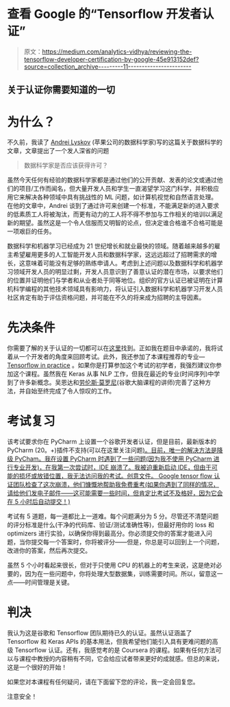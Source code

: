 # 查看 Google 的“Tensorflow 开发者认证”

> 原文：<https://medium.com/analytics-vidhya/reviewing-the-tensorflow-developer-certification-by-google-45e913152def?source=collection_archive---------11----------------------->

## 关于认证你需要知道的一切

# 为什么？

不久前，我读了 [Andrei Lyskov](https://medium.com/u/62fd4a481ada?source=post_page-----45e913152def--------------------------------) (苹果公司的数据科学家)写的这篇关于数据科学的文章，文章提出了一个发人深省的问题

> 数据科学家是否应该获得许可？

虽然今天任何有经验的数据科学家都是通过他们的公开贡献、发表的论文或通过他们的项目/工作而闻名，但大量开发人员和学生一直渴望学习这门科学，并积极应用它来解决各种领域中具有挑战性的 ML 问题，如计算机视觉和自然语言处理。
在他的文章中，Andrei 谈到了通过许可来创建一个标准，不能满足新的进入要求的低素质工人将被淘汰，而更有动力的工人将不得不参加与工作相关的培训以满足新的期望。虽然这是一个令人信服而又明智的论点，但决定谁合格谁不合格可能是一项艰巨的任务。

数据科学和机器学习已经成为 21 世纪增长和就业最快的领域。随着越来越多的雇主希望雇用更多的人工智能开发人员和数据科学家，这远远超过了招聘需求的增长，这意味着可能没有足够的熟练申请人。考虑到上述问题以及数据科学和机器学习领域开发人员的明显过剩，开发人员意识到了善意认证的潜在市场，以要求他们的位置并证明他们与学者和从业者处于同等地位。组织的官方认证已被证明在计算机科学编程的其他技术领域具有影响力，将认证引入数据科学和机器学习开发人员社区肯定有助于评估资格问题，并可能在不久的将来成为招聘的主导因素。

# 先决条件

你需要了解的关于认证的一切都可以在[这里](https://www.tensorflow.org/siteassets/downloads/marketing/cert/TF_Certificate_Candidate_Handbook.pdf?authuser=3)找到。正如我在题目中承诺的，我将试着从一个开发者的角度来回顾考试。此外，我还参加了本课程推荐的专业— [Tensorflow in practice](https://www.coursera.org/learn/introduction-tensorflow/home/welcome) 。如果你是打算参加这个考试的初学者，我强烈建议你参加这个课程。虽然我在 Keras 从事 NLP 工作，但我在最近的专业(时间序列)中学到了许多新概念。吴恩达和[劳伦斯·莫罗尼](https://medium.com/u/a5449b2aa912?source=post_page-----45e913152def--------------------------------)(谷歌大脑课程的讲师)完善了这种方法，并自始至终完成了令人惊叹的工作。

# 考试复习

该考试要求你在 PyCharm 上设置一个谷歌开发者认证，但是目前，最新版本的 PyCharm (20。+)插件不支持(可以在这里关注问题[)。目前，唯一的解决方法是降级 PyCham。我在设置 PyCharm 时遇到了一些问题(因为我不使用 PyCharm 进行专业开发)，在我第一次尝试时，IDE 崩溃了。我被迫重新启动 IDE，但由于可能的损坏或放错位置，我无法访问我的考试。创意文件。
Google tensor flow 认证团队检查了这次崩溃，他们慷慨地帮助我免费重考(如果你遇到了同样的情况，请给他们发电子邮件——这可能需要一些时间，但肯定比考试不及格好，因为它会在 5 小时后自动提交！)](https://github.com/tensorflow/tensorflow/issues/38382)

考试有 5 道题，每一道都比上一道难。每个问题满分为 5 分。尽管还不清楚问题的评分标准是什么(干净的代码库、验证/测试准确性等)，但最好用你的 loss 和 optimizers 进行实验，以确保你得到最高分。你必须提交你的答案才能进入问题，当你提交每一个答案时，你将被评分——但是，你总是可以回到上一个问题，改进你的答案，然后再次提交。

虽然 5 个小时看起来很长，但对于只使用 CPU 的机器上的考生来说，这是绝对必要的，因为在一些问题中，你将处理大型数据集，训练需要时间。所以，留意这一点——时间管理是关键。

# 判决

我认为这是谷歌和 Tensorflow 团队期待已久的认证。虽然认证涵盖了 Tensorflow 和 Keras APIs 的基本用法，但我希望他们能引入具有更难问题的高级 Tensorflow 认证。还有，我感觉考的是 Coursera 的课程。如果有任何方法可以与课程中教授的内容稍有不同，它会给应试者带来更好的成就感。但总的来说，这是一个很好的开始！

如果您对本课程有任何疑问，请在下面留下您的评论，我一定会回复您。

注意安全！